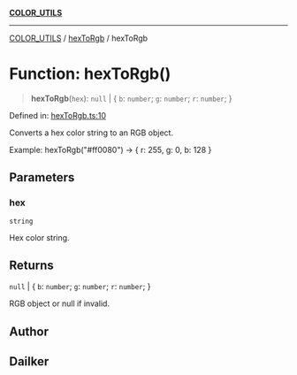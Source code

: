 [**COLOR_UTILS**](../../README.md)

***

[COLOR_UTILS](../../README.md) / [hexToRgb](../README.md) / hexToRgb

# Function: hexToRgb()

> **hexToRgb**(`hex`): `null` \| \{ `b`: `number`; `g`: `number`; `r`: `number`; \}

Defined in: [hexToRgb.ts:10](https://github.com/dailker/everyutil/blob/9768d00ced16ec8f4705df34c2fe47f2b1b47121/src/color/hexToRgb.ts#L10)

Converts a hex color string to an RGB object.

Example: hexToRgb("#ff0080") → { r: 255, g: 0, b: 128 }

## Parameters

### hex

`string`

Hex color string.

## Returns

`null` \| \{ `b`: `number`; `g`: `number`; `r`: `number`; \}

RGB object or null if invalid.

## Author

## Dailker
